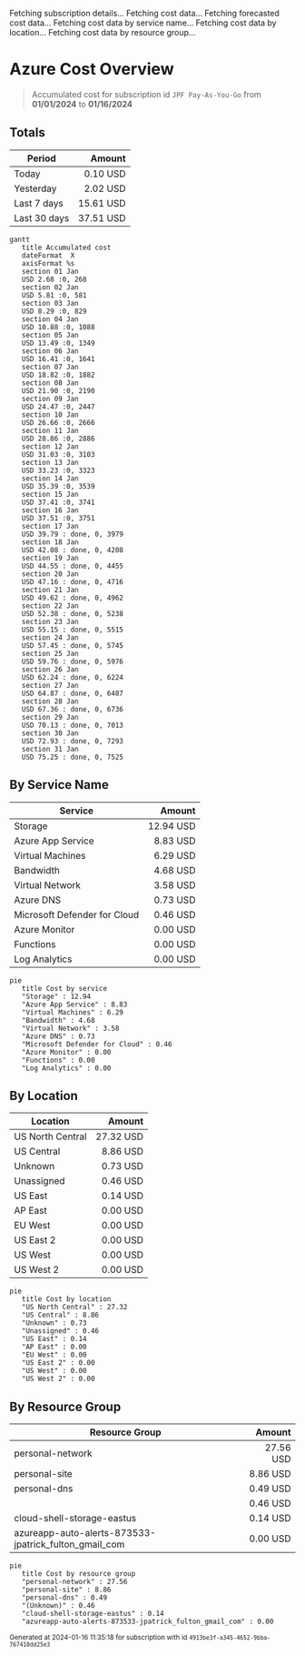 Fetching subscription details...
Fetching cost data...
Fetching forecasted cost data...
Fetching cost data by service name...
Fetching cost data by location...
Fetching cost data by resource group...
# Azure Cost Overview

> Accumulated cost for subscription id `JPF Pay-As-You-Go` from **01/01/2024** to **01/16/2024**

## Totals

|Period|Amount|
|---|---:|
|Today|0.10 USD|
|Yesterday|2.02 USD|
|Last 7 days|15.61 USD|
|Last 30 days|37.51 USD|

```mermaid
gantt
   title Accumulated cost
   dateFormat  X
   axisFormat %s
   section 01 Jan
   USD 2.68 :0, 268
   section 02 Jan
   USD 5.81 :0, 581
   section 03 Jan
   USD 8.29 :0, 829
   section 04 Jan
   USD 10.88 :0, 1088
   section 05 Jan
   USD 13.49 :0, 1349
   section 06 Jan
   USD 16.41 :0, 1641
   section 07 Jan
   USD 18.82 :0, 1882
   section 08 Jan
   USD 21.90 :0, 2190
   section 09 Jan
   USD 24.47 :0, 2447
   section 10 Jan
   USD 26.66 :0, 2666
   section 11 Jan
   USD 28.86 :0, 2886
   section 12 Jan
   USD 31.03 :0, 3103
   section 13 Jan
   USD 33.23 :0, 3323
   section 14 Jan
   USD 35.39 :0, 3539
   section 15 Jan
   USD 37.41 :0, 3741
   section 16 Jan
   USD 37.51 :0, 3751
   section 17 Jan
   USD 39.79 : done, 0, 3979
   section 18 Jan
   USD 42.08 : done, 0, 4208
   section 19 Jan
   USD 44.55 : done, 0, 4455
   section 20 Jan
   USD 47.16 : done, 0, 4716
   section 21 Jan
   USD 49.62 : done, 0, 4962
   section 22 Jan
   USD 52.38 : done, 0, 5238
   section 23 Jan
   USD 55.15 : done, 0, 5515
   section 24 Jan
   USD 57.45 : done, 0, 5745
   section 25 Jan
   USD 59.76 : done, 0, 5976
   section 26 Jan
   USD 62.24 : done, 0, 6224
   section 27 Jan
   USD 64.87 : done, 0, 6487
   section 28 Jan
   USD 67.36 : done, 0, 6736
   section 29 Jan
   USD 70.13 : done, 0, 7013
   section 30 Jan
   USD 72.93 : done, 0, 7293
   section 31 Jan
   USD 75.25 : done, 0, 7525
```

## By Service Name

|Service|Amount|
|---|---:|
|Storage|12.94 USD|
|Azure App Service|8.83 USD|
|Virtual Machines|6.29 USD|
|Bandwidth|4.68 USD|
|Virtual Network|3.58 USD|
|Azure DNS|0.73 USD|
|Microsoft Defender for Cloud|0.46 USD|
|Azure Monitor|0.00 USD|
|Functions|0.00 USD|
|Log Analytics|0.00 USD|

```mermaid
pie
   title Cost by service
   "Storage" : 12.94
   "Azure App Service" : 8.83
   "Virtual Machines" : 6.29
   "Bandwidth" : 4.68
   "Virtual Network" : 3.58
   "Azure DNS" : 0.73
   "Microsoft Defender for Cloud" : 0.46
   "Azure Monitor" : 0.00
   "Functions" : 0.00
   "Log Analytics" : 0.00
```

## By Location

|Location|Amount|
|---|---:|
|US North Central|27.32 USD|
|US Central|8.86 USD|
|Unknown|0.73 USD|
|Unassigned|0.46 USD|
|US East|0.14 USD|
|AP East|0.00 USD|
|EU West|0.00 USD|
|US East 2|0.00 USD|
|US West|0.00 USD|
|US West 2|0.00 USD|

```mermaid
pie
   title Cost by location
   "US North Central" : 27.32
   "US Central" : 8.86
   "Unknown" : 0.73
   "Unassigned" : 0.46
   "US East" : 0.14
   "AP East" : 0.00
   "EU West" : 0.00
   "US East 2" : 0.00
   "US West" : 0.00
   "US West 2" : 0.00
```

## By Resource Group

|Resource Group|Amount|
|---|---:|
|personal-network|27.56 USD|
|personal-site|8.86 USD|
|personal-dns|0.49 USD|
||0.46 USD|
|cloud-shell-storage-eastus|0.14 USD|
|azureapp-auto-alerts-873533-jpatrick_fulton_gmail_com|0.00 USD|

```mermaid
pie
   title Cost by resource group
   "personal-network" : 27.56
   "personal-site" : 8.86
   "personal-dns" : 0.49
   "(Unknown)" : 0.46
   "cloud-shell-storage-eastus" : 0.14
   "azureapp-auto-alerts-873533-jpatrick_fulton_gmail_com" : 0.00
```

<sup>Generated at 2024-01-16 11:35:18 for subscription with id `4913be3f-a345-4652-9bba-767418dd25e3`</sup>
